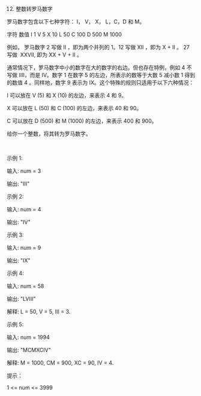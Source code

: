 

12. 整数转罗马数字
    
罗马数字包含以下七种字符： I， V， X， L，C，D 和 M。

字符          数值
I             1
V             5
X             10
L             50
C             100
D             500
M             1000

例如， 罗马数字 2 写做 II ，即为两个并列的 1。12 写做 XII ，即为 X + II 。 27 写做  XXVII, 即为 XX + V + II 。

通常情况下，罗马数字中小的数字在大的数字的右边。但也存在特例，例如 4 不写做 IIII，而是 IV。数字 1 在数字 5 的左边，所表示的数等于大数 5 减小数 1 得到的数值 4 。同样地，数字 9 表示为 IX。这个特殊的规则只适用于以下六种情况：

I 可以放在 V (5) 和 X (10) 的左边，来表示 4 和 9。

X 可以放在 L (50) 和 C (100) 的左边，来表示 40 和 90。

C 可以放在 D (500) 和 M (1000) 的左边，来表示 400 和 900。

给你一个整数，将其转为罗马数字。

 

示例 1:

输入: num = 3

输出: "III"

示例 2:

输入: num = 4

输出: "IV"

示例 3:

输入: num = 9

输出: "IX"

示例 4:

输入: num = 58

输出: "LVIII"

解释: L = 50, V = 5, III = 3.

示例 5:

输入: num = 1994

输出: "MCMXCIV"

解释: M = 1000, CM = 900, XC = 90, IV = 4.


提示：

1 <= num <= 3999
